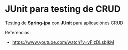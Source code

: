 # JUnit para testing de CRUD

Testing de **Spring-jpa** con **JUnit** para aplicaciónes CRUD

Referencias:

- https://www.youtube.com/watch?v=vFIzDLsbIkM
